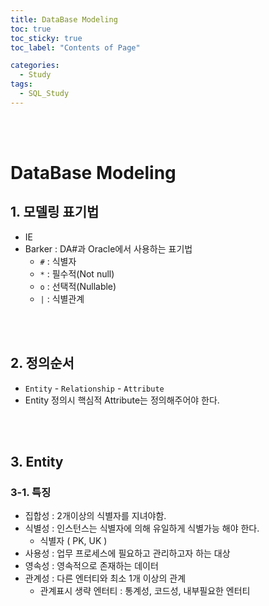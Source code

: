 ```yaml
---
title: DataBase Modeling
toc: true
toc_sticky: true
toc_label: "Contents of Page"

categories:
  - Study
tags:
  - SQL_Study
---
```


<br><br>

# DataBase Modeling
## 1. 모델링 표기법
- IE
- Barker : DA#과 Oracle에서 사용하는 표기법
  * `#` : 식별자
  * `*` : 필수적(Not null)
  * `o` : 선택적(Nullable)
  * `|` : 식별관계 

<br><br>

## 2. 정의순서
- `Entity` - `Relationship` - `Attribute`
- Entity 정의시 핵심적 Attribute는 정의해주어야 한다.

<br><br>

## 3. Entity
### 3-1. 특징
- 집합성 : 2개이상의 식별자를 지녀야함.
- 식별성 : 인스턴스는 식별자에 의해 유일하게 식별가능 해야 한다.
  * 식별자 ( PK, UK ) 
- 사용성 : 업무 프로세스에 필요하고 관리하고자 하는 대상
- 영속성 : 영속적으로 존재하는 데이터
- 관계성 : 다른 엔터티와 최소 1개 이상의 관계
  * 관계표시 생략 엔터티 : 통계성, 코드성, 내부필요한 엔터티

<br><br><br><br>
